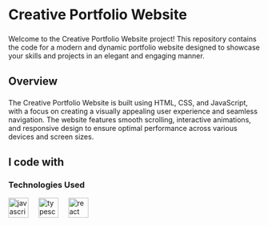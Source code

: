 <h1 align="left">Creative Portfolio Website</h1>

###

<p align="left">Welcome to the Creative Portfolio Website project! This repository contains the code for a modern and dynamic portfolio website designed to showcase your skills and projects in an elegant and engaging manner.</p>

###

<h2 align="left">Overview</h2>

###

<p align="left">The Creative Portfolio Website is built using HTML, CSS, and JavaScript, with a focus on creating a visually appealing user experience and seamless navigation. The website features smooth scrolling, interactive animations, and responsive design to ensure optimal performance across various devices and screen sizes.</p>

###

<h2 align="left">I code with</h2>

###

<div align="left">
  <h3 align="left">Technologies Used</h3>
  <img src="https://cdn.jsdelivr.net/gh/devicons/devicon/icons/javascript/javascript-original.svg" height="40" alt="javascript logo"  />
  <img width="12" />
  <img src="https://cdn.jsdelivr.net/gh/devicons/devicon/icons/typescript/css-original.svg" height="40" alt="typescript logo"  />
  <img width="12" />
  <img src="https://cdn.jsdelivr.net/gh/devicons/devicon/icons/react/html-original.svg" height="40" alt="react logo"  />
  <img width="12" />
</div>

###
